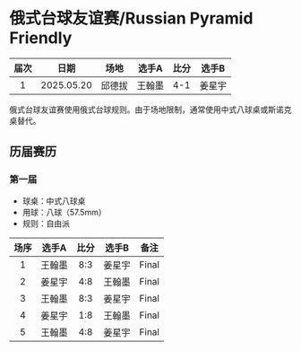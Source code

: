 # 俄式台球友谊赛/Russian Pyramid Friendly

| 届次 | 日期        |  场地  | 选手A  | 比分  | 选手B  |
| :--: | :--------: | :---:  | :---: | :---: | :---: |
| 1    | 2025.05.20 | 邱德拔 | 王翰墨 |  4-1  | 姜星宇 |

俄式台球友谊赛使用俄式台球规则。由于场地限制，通常使用中式八球桌或斯诺克桌替代。

## 历届赛历

### 第一届

- 球桌：中式八球桌
- 用球：八球（57.5mm）
- 规则：自由派

| 场序 | 选手A  | 比分 | 选手B  | 备注  |
| :--: | :----: | :-: | :---: | :---: |
| 1    | 王翰墨 | 8:3 | 姜星宇 | Final |
| 2    | 姜星宇 | 4:8 | 王翰墨 | Final |
| 3    | 王翰墨 | 8:3 | 姜星宇 | Final |
| 4    | 姜星宇 | 1:8 | 王翰墨 | Final |
| 5    | 王翰墨 | 4:8 | 姜星宇 | Final |
